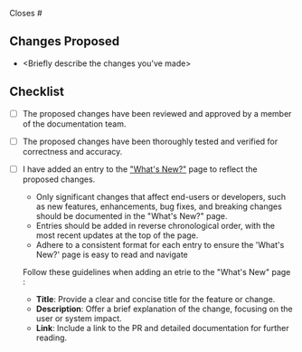 Closes #

## Changes Proposed

- <Briefly describe the changes you've made>

## Checklist
- [ ] The proposed changes have been reviewed and approved by a member of the documentation team.
- [ ] The proposed changes have been thoroughly tested and verified for correctness and accuracy. 
- [ ] I have added an entry to the ["What's New?"](https://docs.metamask.io/whats-new/) page to reflect the proposed changes. 
    - Only significant changes that affect end-users or developers, such as new features, enhancements, bug fixes, and breaking changes should be documented in the "What's New?" page.
    - Entries should be added in reverse chronological order, with the most recent updates at the top of the page.
    - Adhere to a consistent format for each entry to ensure the 'What's New?' page is easy to read and navigate
    
    Follow these guidelines when adding an etrie to the "What's New" page :
    - **Title**: Provide a clear and concise title for the feature or change.
    - **Description**: Offer a brief explanation of the change, focusing on the user or system impact.
    - **Link**: Include a link to the PR and detailed documentation for further reading.
   